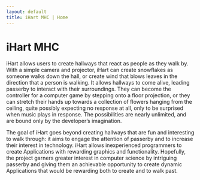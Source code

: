 ```yaml
---
layout: default
title: iHart MHC | Home
---
```


# iHart MHC

 iHart allows users to create hallways that react as people as they walk by. With a simple camera and 
 projector, iHart can create snowflakes as someone walks down the hall, or create wind that blows leaves 
 in the direction that a person is walking. It allows hallways to come alive, leading passerby to 
 interact with their surroundings. They can become the controller for a computer game by stepping onto a 
 floor projection, or they can stretch their hands up towards a collection of flowers hanging from the 
 ceiling, quite possibly expecting no response at all, only to be surprised when music plays in response. 
 The possibilities are nearly unlimited, and are bound only by the developer’s imagination.

            
The goal of iHart goes beyond creating hallways that are fun and interesting to walk through: it aims to 
engage the attention of passerby and to increase their interest in technology. iHart allows inexperienced 
programmers to create Applications with rewarding graphics and functionality. Hopefully, the project 
garners greater interest in computer science by intriguing passerby and giving them an achievable 
opportunity to create dynamic Applications that would be rewarding both to create and to walk past.

